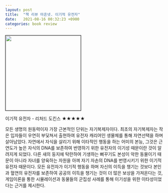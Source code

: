 ```yaml
---
layout: post
title:  "책 리뷰 마흔넷. 이기적 유전자"
date:   2021-08-16 00:32:23 +0900
categories: book review
---
```

<img width=240px style="border:1px solid black;" src="https://shopping-phinf.pstatic.net/main_3247303/32473030836.20220527022340.jpg?type=w300">

이기적 유전자 - 리처드 도킨스 ★★★★★

모든 생명의 원동력이자 가장 근본적인 단위는 자기복제자이다. 최초의 자기복제자는 작은 입자들이 우연히 부딫쳐서 출현하여 유전자 캐리어인 생물체를 통해 자연선택을 하며 살아남았다.
자연에서 자식을 살리기 위해 이타적인 행동을 하는 어미의 본능, 그것은 근연도가 높은 자식의 DNA를 보존하여 번영하기 위한 유전자의 이기성 때문이란 것이 알려지게 되었다. 다른 새의 둥지에 탁란하여 기생하는 뻐꾸기도 본성이 악한 동물이기 때문이 아니라 자녀를 양육하는 자원을 아껴 자기 자손의 DNA를 번영시키기 위한 이기적 유전자 때문이다.
모든 유전자가 이기적 행동을 하며 자신의 이득을 챙기는 것보다 본인과 혈연의 유전자를 보존하여 공공의 이득을 챙기는 것이 더 많은 보상을 가져온다는 것, 게임이론을 통한 시뮬레이션과 동물들의 군집성 사례를 통해 이기성을 위한 이타성이었다는 근거를 제시한다.
